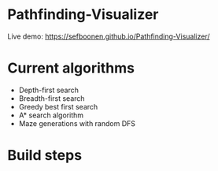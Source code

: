 # Pathfinding-Visualizer

Live demo: https://sefboonen.github.io/Pathfinding-Visualizer/

# Current algorithms

-   Depth-first search
-   Breadth-first search
-   Greedy best first search
-   A* search algorithm
-   Maze generations with random DFS




# Build steps
